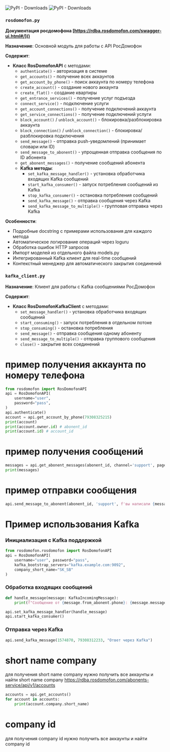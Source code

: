 

![PyPI - Downloads](https://img.shields.io/pypi/dm/rosdomofon)
![PyPI - Downloads](https://img.shields.io/pypi/dm/rosdomofon)


### `rosdomofon.py`

**Документация росдомофона [https://rdba.rosdomofon.com/swagger-ui.html#/]()**

**Назначение**: Основной модуль для работы с API РосДомофон

**Содержит**:

- **Класс RosDomofonAPI** с методами:
  - `authenticate()` - авторизация в системе
  - `get_accounts()` - получение всех аккаунтов
  - `get_account_by_phone()` - поиск аккаунта по номеру телефона
  - `create_account()` - создание нового аккаунта
  - `create_flat()` - создание квартиры
  - `get_entrance_services()` - получение услуг подъезда
  - `connect_service()` - подключение услуги
  - `get_account_connections()` - получение подключений аккаунта
  - `get_service_connections()` - получение подключений услуги
  - `block_account()` / `unblock_account()` - блокировка/разблокировка аккаунта
  - `block_connection()` / `unblock_connection()` - блокировка/разблокировка подключения
  - `send_message()` - отправка push-уведомлений (принимает словари или ID)
  - `send_message_to_abonent()` - упрощенная отправка сообщения по ID абонента
  - `get_abonent_messages()` - получение сообщений абонента
  - **Kafka методы**:
    - `set_kafka_message_handler()` - установка обработчика входящих Kafka сообщений
    - `start_kafka_consumer()` - запуск потребления сообщений из Kafka
    - `stop_kafka_consumer()` - остановка потребления сообщений
    - `send_kafka_message()` - отправка сообщения через Kafka
    - `send_kafka_message_to_multiple()` - групповая отправка через Kafka

**Особенности**:

- Подробные docstring с примерами использования для каждого метода
- Автоматическое логирование операций через loguru
- Обработка ошибок HTTP запросов
- Импорт моделей из отдельного файла models.py
- Интегрированный Kafka клиент для real-time сообщений
- Контекстный менеджер для автоматического закрытия соединений

### `kafka_client.py`

**Назначение**: Клиент для работы с Kafka сообщениями РосДомофон

**Содержит**:

- **Класс RosDomofonKafkaClient** с методами:
  - `set_message_handler()` - установка обработчика входящих сообщений
  - `start_consuming()` - запуск потребления в отдельном потоке
  - `stop_consuming()` - остановка потребления
  - `send_message()` - отправка сообщения одному абоненту
  - `send_message_to_multiple()` - отправка группового сообщения
  - `close()` - закрытие всех соединений

# пример получения аккаунта по номеру телефона

```python
from rosdomofon import RosDomofonAPI
api = RosDomofonAPI(
    username="user", 
    password="pass",
)
api.authenticate()
account = api.get_account_by_phone(79308325215)
print(account)
print(account.owner.id) # abonent_id
print(account.id) # account_id
```

# пример получения сообщений

```python
messages = api.get_abonent_messages(abonent_id, channel='support', page=0, size=10)
print(messages)
```

# пример отправки сообщения

```python
api.send_message_to_abonent(abonent_id, 'support', f'вы написали {messages.content[0].message}')
```

# Пример использования Kafka

### Инициализация с Kafka поддержкой

```python
from rosdomofon.rosdomofon import RosDomofonAPI
api = RosDomofonAPI(
    username="user", password="pass",
    kafka_bootstrap_servers="kafka.example.com:9092",
    company_short_name="SK_SB"
)
```

### Обработка входящих сообщений

```python
def handle_message(message: KafkaIncomingMessage):
    print(f"Сообщение от {message.from_abonent.phone}: {message.message}")

api.set_kafka_message_handler(handle_message)
api.start_kafka_consumer()
```

### Отправка через Kafka

```python
api.send_kafka_message(1574870, 79308312233, "Ответ через Kafka")
```
# short name company
для получения short name company нужно получить все аккаунты и найти short name company
https://rdba.rosdomofon.com/abonents-service/api/v1/accounts

```python
accounts = api.get_accounts()
for account in accounts:
    print(account.company.short_name)
```

# company id
для получения company id нужно получить все аккаунты и найти company id